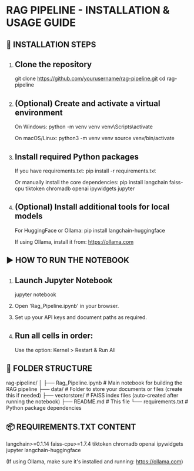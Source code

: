 RAG PIPELINE - INSTALLATION & USAGE GUIDE
=========================================

🔧 INSTALLATION STEPS
---------------------

1. Clone the repository
   ---------------------
   git clone https://github.com/yourusername/rag-pipeline.git
   cd rag-pipeline

2. (Optional) Create and activate a virtual environment
   ----------------------------------------------------
   On Windows:
   python -m venv venv
   venv\Scripts\activate

   On macOS/Linux:
   python3 -m venv venv
   source venv/bin/activate

3. Install required Python packages
   --------------------------------
   If you have requirements.txt:
   pip install -r requirements.txt

   Or manually install the core dependencies:
   pip install langchain faiss-cpu tiktoken chromadb openai ipywidgets jupyter

4. (Optional) Install additional tools for local models
   ----------------------------------------------------
   For HuggingFace or Ollama:
   pip install langchain-huggingface

   If using Ollama, install it from: https://ollama.com


▶️ HOW TO RUN THE NOTEBOOK
--------------------------

1. Launch Jupyter Notebook
   ------------------------
   jupyter notebook

2. Open 'Rag_Pipeline.ipynb' in your browser.

3. Set up your API keys and document paths as required.

4. Run all cells in order:
   ------------------------
   Use the option: Kernel > Restart & Run All


📁 FOLDER STRUCTURE
-------------------
rag-pipeline/
│
├── Rag_Pipeline.ipynb        # Main notebook for building the RAG pipeline
├── data/                     # Folder to store your documents or files (create this if needed)
├── vectorstore/              # FAISS index files (auto-created after running the notebook)
├── README.md                 # This file
└── requirements.txt          # Python package dependencies


📦 REQUIREMENTS.TXT CONTENT
---------------------------
langchain>=0.1.14
faiss-cpu>=1.7.4
tiktoken
chromadb
openai
ipywidgets
jupyter
langchain-huggingface

(If using Ollama, make sure it's installed and running: https://ollama.com)
